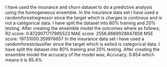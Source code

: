 I have used the insurance and churn dataset to do a predictive analysis using the homogeneous ensemble.
In the insurance data set i have used a randomforestregressor since the target which is charges is continous and is  not a categorical data.
I have split the dataset into 80% training and 20% testing.
After creating the ensemble model the outcomes where as follows;
         R2 score: 0.8729071717985523
         MAE score: 2556.8669928847858
         MSE score: 19731000.359976657
In the insurance data set i have used a randomforestclassifier since the target which is exited is  categorical data.
I have split the dataset into 80% training and 20% testing.
After creating the ensemble model the accuracy of the model was;
         Accuracy: 0.854
         which means it is 85.4%
